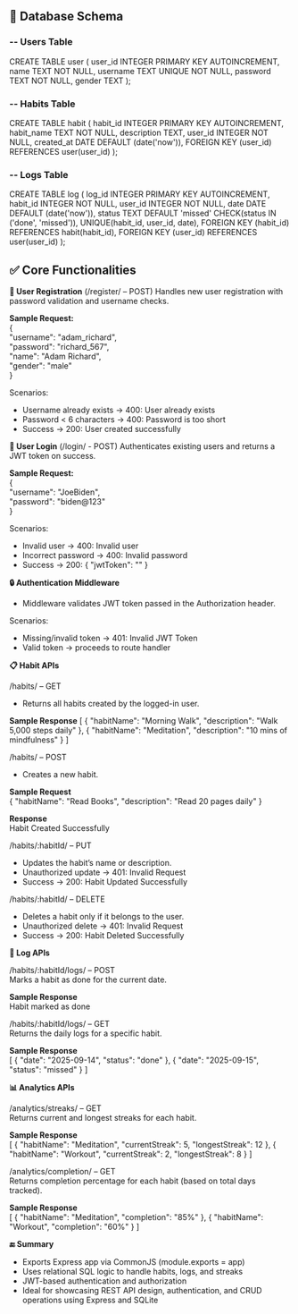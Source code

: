 ## 🔧 Database Schema

### -- Users Table
CREATE TABLE user (
  user_id INTEGER PRIMARY KEY AUTOINCREMENT,
  name TEXT NOT NULL,
  username TEXT UNIQUE NOT NULL,
  password TEXT NOT NULL,
  gender TEXT
);

### -- Habits Table
CREATE TABLE habit (
  habit_id INTEGER PRIMARY KEY AUTOINCREMENT,
  habit_name TEXT NOT NULL,
  description TEXT,
  user_id INTEGER NOT NULL,
  created_at DATE DEFAULT (date('now')),
  FOREIGN KEY (user_id) REFERENCES user(user_id)
);

### -- Logs Table
CREATE TABLE log (
  log_id INTEGER PRIMARY KEY AUTOINCREMENT,
  habit_id INTEGER NOT NULL,
  user_id INTEGER NOT NULL,
  date DATE DEFAULT (date('now')),
  status TEXT DEFAULT 'missed' CHECK(status IN ('done', 'missed')),
  UNIQUE(habit_id, user_id, date),
  FOREIGN KEY (habit_id) REFERENCES habit(habit_id),
  FOREIGN KEY (user_id) REFERENCES user(user_id)
);


## ✅ Core Functionalities

**🔐 User Registration** (/register/ – POST) 
Handles new user registration with password validation and username checks.

**Sample Request:**  
{  
  "username": "adam_richard",  
  "password": "richard_567",  
  "name": "Adam Richard",  
  "gender": "male"  
  }

Scenarios:
- Username already exists → 400: User already exists
- Password < 6 characters → 400: Password is too short
- Success → 200: User created successfully

**🔐 User Login**   (/login/ - POST)
Authenticates existing users and returns a JWT token on success.  


**Sample Request:**  
{  
"username": "JoeBiden",  
"password": "biden@123"  
}

Scenarios:
- Invalid user → 400: Invalid user
- Incorrect password → 400: Invalid password
- Success → 200: { "jwtToken": "<token>" }

**🔒 Authentication Middleware**
- Middleware validates JWT token passed in the Authorization header.

Scenarios:
- Missing/invalid token → 401: Invalid JWT Token
- Valid token → proceeds to route handler

**📋 Habit APIs**  
  
/habits/ – GET
- Returns all habits created by the logged-in user.

**Sample Response**
[
  {
    "habitName": "Morning Walk",
    "description": "Walk 5,000 steps daily"
  },
  {
    "habitName": "Meditation",
    "description": "10 mins of mindfulness"
  }
]


/habits/ – POST
- Creates a new habit.

**Sample Request**  
{ "habitName": "Read Books", "description": "Read 20 pages daily" }

**Response**  
Habit Created Successfully

/habits/:habitId/ – PUT  
- Updates the habit’s name or description.
- Unauthorized update → 401: Invalid Request
- Success → 200: Habit Updated Successfully

/habits/:habitId/ – DELETE  
- Deletes a habit only if it belongs to the user.
- Unauthorized delete → 401: Invalid Request
- Success → 200: Habit Deleted Successfully


**📝 Log APIs**

/habits/:habitId/logs/ – POST  
Marks a habit as done for the current date.

**Sample Response**  
Habit marked as done

/habits/:habitId/logs/ – GET  
Returns the daily logs for a specific habit.

**Sample Response**  
[
  { "date": "2025-09-14", "status": "done" },
  { "date": "2025-09-15", "status": "missed" }
]

**📊 Analytics APIs**

/analytics/streaks/ – GET  
Returns current and longest streaks for each habit.

**Sample Response**  
[
  { "habitName": "Meditation", "currentStreak": 5, "longestStreak": 12 },
  { "habitName": "Workout", "currentStreak": 2, "longestStreak": 8 }
]

/analytics/completion/ – GET  
Returns completion percentage for each habit (based on total days tracked).

**Sample Response**  
[
  { "habitName": "Meditation", "completion": "85%" },
  { "habitName": "Workout", "completion": "60%" }
]


**🔚 Summary**

- Exports Express app via CommonJS (module.exports = app)
- Uses relational SQL logic to handle habits, logs, and streaks
- JWT-based authentication and authorization
- Ideal for showcasing REST API design, authentication, and CRUD operations using Express and SQLite

  

  



